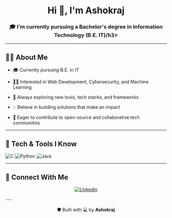 <h1 align="center">Hi 👋, I'm Ashokraj</h1>
<h3 align="center">🎓 I'm currently pursuing a Bachelor's degree in Information Technology (B.E. IT)/h3>

---

## 🧑‍💻 About Me

- 🎓 Currently pursuing B.E. in IT

- 👨‍💻 Interested in Web Development, Cybersecurity, and Machine Learning

- 🔧 Always exploring new tools, tech stacks, and frameworks

- 💡 Believe in building solutions that make an impact

- 🚀 Eager to contribute to open-source and collaborative tech communities
  
---

## 🔧 Tech & Tools I Know

![C](https://img.shields.io/badge/C-00599C?style=for-the-badge&logo=c&logoColor=white)
![Python](https://img.shields.io/badge/Python-3776AB?style=for-the-badge&logo=python&logoColor=white)
![Java](https://img.shields.io/badge/Java-ED8B00?style=for-the-badge&logo=java&logoColor=white)

---

## 🔗 Connect With Me

<p align="center">
  <a href="https://www.linkedin.com/in/ashokraj-ash999/">
    <img src="https://img.shields.io/badge/-LinkedIn-0A66C2?style=flat&logo=linkedin&logoColor=white&labelColor=black" alt="LinkedIn">
  </a>
</p>
---

<p align="center">🛡 Built with 💻 by <b>Ashokraj</b></p>
